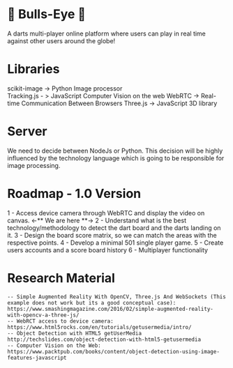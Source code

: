 # :dart: Bulls-Eye :dart:
A darts multi-player online platform where users can play in real time against other users around the globe!

# Libraries
<!-- Image Processing / Device Camera Access / Canvas Rendering -->
scikit-image  -> Python Image processor <br />
Tracking.js - > JavaScript Computer Vision on the web
WebRTC -> Real-time Communication Between Browsers
Three.js -> JavaScript 3D library

# Server
We need to decide between NodeJs or Python. This decision will be highly influenced by the technology language which is going to be responsible for image processing.

# Roadmap - 1.0 Version
1 - Access device camera through WebRTC and display the video on canvas. <-** We are here **->
2 - Understand what is the best technology/methodology to detect the dart board and the darts landing on it.
3 - Design the board score matrix, so we can match the areas with the respective points.
4 - Develop a minimal 501 single player game.
5 - Create users accounts and a score board history
6 - Multiplayer functionality


# Research Material
	-- Simple Augmented Reality With OpenCV, Three.js And WebSockets (This example does not work but its a good conceptual case):
	https://www.smashingmagazine.com/2016/02/simple-augmented-reality-with-opencv-a-three-js/
	-- WebRCT access to device camera:
	https://www.html5rocks.com/en/tutorials/getusermedia/intro/
	-- Object Detection with HTML5 getUserMedia
	http://techslides.com/object-detection-with-html5-getusermedia
	-- Computer Vision on the Web:
	https://www.packtpub.com/books/content/object-detection-using-image-features-javascript

